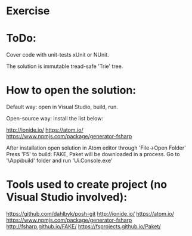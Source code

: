 # Exercise

# ToDo:
Cover code with unit-tests xUnit or NUnit.

The solution is immutable tread-safe 'Trie' tree. 

# How to open the solution:

Default way: open in Visual Studio, build, run.

Open-source way: install the list below:

http://ionide.io/
https://atom.io/
https://www.npmjs.com/package/generator-fsharp

After installation open solution in Atom editor through 'File->Open Folder'
Press 'F5' to build: FAKE, Paket will be downloaded in a process.
Go to '\App\build\' folder and run 'Ui.Console.exe'

# Tools used to create project (no Visual Studio involved):

https://github.com/dahlbyk/posh-git
http://ionide.io/
https://atom.io/
https://www.npmjs.com/package/generator-fsharp
http://fsharp.github.io/FAKE/
https://fsprojects.github.io/Paket/